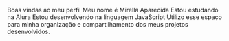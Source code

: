 Boas vindas ao meu perfil
Meu nome é Mirella Aparecida
Estou estudando na Alura
Estou desenvolvendo na linguagem JavaScript
Utilizo esse espaço para minha organização e compartilhamento dos meus projetos desenvolvidos.
